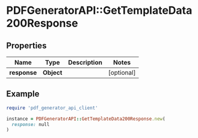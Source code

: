 # PDFGeneratorAPI::GetTemplateData200Response

## Properties

| Name | Type | Description | Notes |
| ---- | ---- | ----------- | ----- |
| **response** | **Object** |  | [optional] |

## Example

```ruby
require 'pdf_generator_api_client'

instance = PDFGeneratorAPI::GetTemplateData200Response.new(
  response: null
)
```

